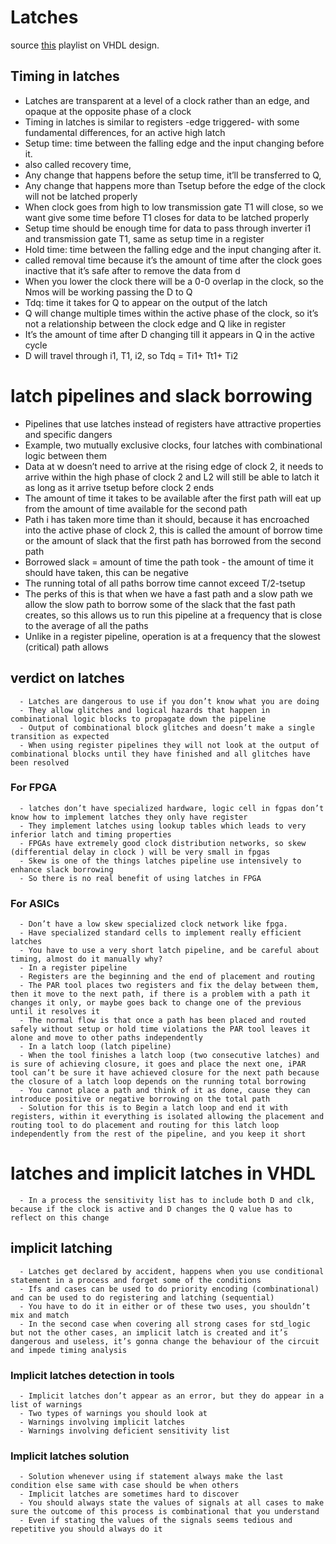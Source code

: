 # Latches
source [this](https://www.youtube.com/playlist?list=PLyWAP9QBe16p2HXVcyEgGAFicXJI797jK) playlist on VHDL design.

## Timing in latches
   - Latches are transparent at a level of a clock rather than an edge, and opaque at the opposite phase of a clock
   - Timing in latches is similar to registers -edge triggered- with some fundamental differences, for an active high latch
   - Setup time: time between the falling edge and the input changing before it. 
   - also called recovery time, 
   - Any change that happens before the setup time, it’ll be transferred to Q, 
   - Any change that happens more than Tsetup before the edge of the clock will not be latched properly
   - When clock goes from high to low transmission gate T1 will close, so we want give some time before T1 closes for data to be latched properly 
   - Setup time should be enough time for data to pass  through inverter i1 and transmission gate T1, same as setup time in a register
   - Hold time: time between the falling edge and the input changing after it.
   - called removal time because it’s the amount of time after the clock goes inactive that it’s safe after to remove the data from d
   - When you lower the clock there will be a 0-0 overlap in the clock, so the Nmos will be working passing the D to Q
   - Tdq: time it takes for Q to appear on the output of the latch
   - Q will change multiple times within the active phase of the clock, so it’s not a relationship between the clock edge and Q like in register
   - It’s the amount of time after D changing till it appears in Q in the active cycle
   - D will travel through i1, T1, i2, so Tdq = Ti1+ Tt1+ Ti2
  
  

# latch pipelines and slack borrowing
   - Pipelines that use latches instead of registers have attractive properties and specific dangers
   - Example, two mutually exclusive clocks, four latches with combinational logic between them
   - Data at w doesn’t need to arrive at the rising edge of clock 2, it needs to arrive within the high phase of clock 2 and L2 will still be able to latch it as long as it arrive tsetup before clock 2 ends
   - The amount of time it takes to be available after the first path will eat up from the amount of time available for the second path
   - Path i has taken more time than it should, because it has encroached into the active phase of clock 2, this is called the amount of borrow time or the amount of slack that the first path has borrowed from the second path
   - Borrowed slack = amount of time the path took - the amount of time it should have taken, this can be negative
   - The running total of all paths borrow time cannot exceed T/2-tsetup
   - The perks of this is that when we have a fast path and a slow path we allow the slow path to borrow some of the slack that the fast path creates, so this allows us to run this pipeline at a frequency that is close to the average of all the paths 
   - Unlike in a register pipeline, operation is at a frequency that the slowest (critical) path allows 
  
## verdict on latches 
      - Latches are dangerous to use if you don’t know what you are doing
      - They allow glitches and logical hazards that happen in combinational logic blocks to propagate down the pipeline
      - Output of combinational block glitches and doesn’t make a single transition as expected
      - When using register pipelines they will not look at the output of combinational blocks until they have finished and all glitches have been resolved
### For FPGA 
      - latches don’t have specialized hardware, logic cell in fgpas don’t know how to implement latches they only have register
      - They implement latches using lookup tables which leads to very inferior latch and timing properties
      - FPGAs have extremely good clock distribution networks, so skew (differential delay in clock ) will be very small in fpgas
      - Skew is one of the things latches pipeline use intensively to enhance slack borrowing
      - So there is no real benefit of using latches in FPGA
### For ASICs
      - Don’t have a low skew specialized clock network like fpga.
      - Have specialized standard cells to implement really efficient latches 
      - You have to use a very short latch pipeline, and be careful about timing, almost do it manually why?
      - In a register pipeline 
      - Registers are the beginning and the end of placement and routing
      - The PAR tool places two registers and fix the delay between them, then it move to the next path, if there is a problem with a path it changes it only, or maybe goes back to change one of the previous until it resolves it
      - The normal flow is that once a path has been placed and routed safely without setup or hold time violations the PAR tool leaves it alone and move to other paths independently
      - In a latch loop (latch pipeline)
      - When the tool finishes a latch loop (two consecutive latches) and is sure of achieving closure, it goes and place the next one, iPAR tool can’t be sure it have achieved closure for the next path because the closure of a latch loop depends on the running total borrowing
      - You cannot place a path and think of it as done, cause they can introduce positive or negative borrowing on the total path
      - Solution for this is to Begin a latch loop and end it with registers, within it everything is isolated allowing the placement and routing tool to do placement and routing for this latch loop independently from the rest of the pipeline, and you keep it short
  

# latches and implicit latches in VHDL
      - In a process the sensitivity list has to include both D and clk, because if the clock is active and D changes the Q value has to reflect on this change
  

## implicit latching
      - Latches get declared by accident, happens when you use conditional statement in a process and forget some of the conditions
      - Ifs and cases can be used to do priority encoding (combinational) and can be used to do registering and latching (sequential) 
      - You have to do it in either or of these two uses, you shouldn’t mix and match
      - In the second case when covering all strong cases for std_logic but not the other cases, an implicit latch is created and it’s dangerous and useless, it’s gonna change the behaviour of the circuit and impede timing analysis

### Implicit latches detection in tools
      - Implicit latches don’t appear as an error, but they do appear in a list of warnings
      - Two types of warnings you should look at
      - Warnings involving implicit latches
      - Warnings involving deficient sensitivity list 
### Implicit latches solution
      - Solution whenever using if statement always make the last condition else same with case should be when others
      - Implicit latches are sometimes hard to discover 
      - You should always state the values of signals at all cases to make sure the outcome of this process is combinational that you understand
      - Even if stating the values of the signals seems tedious and repetitive you should always do it
  

